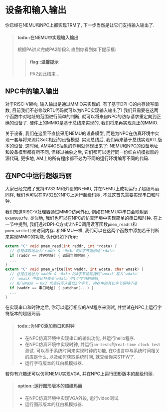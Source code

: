 # 设备和输入输出

你已经在NEMU和NPC上都实现TRM了, 下一步当然是让它们支持输入输出了.

> #### todo::在NEMU中实现输入输出
> 根据PA讲义完成PA2阶段3, 直到你看到如下提示框:
> > #### flag::温馨提示
> > PA2到此结束...

## NPC中的输入输出

对于RISC-V架构, 输入输出是通过MMIO来实现的.
有了基于DPI-C的内存读写函数, 目前我们不必修改RTL代码就可以为NPC实现输入输出了!
我们只需要在这两个函数中对地址的范围进行简单的判断, 就可以将来自NPC的访存请求重定向到正确的设备了.
硬件上的MMIO是基于总线来实现的, 我们将来再实现真正的MMIO.

关于设备, 我们在这里不直接采用NEMU的设备模型, 而是为NPC在仿真环境中实现一套与将来流片SoC相近的设备模型.
实现总线后, 我们再来基于总线实现RTL版本的设备.
这时候, AM中IOE抽象的作用就体现出来了: NEMU和NPC的设备地址和设备模型都有所不同,
但经过抽象之后, 它们都可以运行同一份红白机模拟器的源代码,
更多地, AM上的所有程序都不必为不同的运行环境编写不同的代码.

## 在NPC中运行超级玛丽

大家已经完成了支持RV32IM和外设的NEMU, 并在NEMU上成功运行了超级玛丽.
同样, 我们也可以在RV32E的NPC上运行超级玛丽, 不过这首先需要实现串口和时钟.

我们知道RISC-V处理器通过MMIO访问外设, 例如在NEMU中串口会映射到`0xa00003f8`.
类似地, 我们也可以在NPC的仿真环境中实现简单的串口和时钟.
在上一节中提到, 我们通过DPI-C方式让NPC调用读写函数`pmem_read()`和`pmem_write()`来访问内存.
和NEMU一样, 我们可以在这两个函数中添加若干判断来实现MMIO的功能, 伪代码如下所示:
```c
extern "C" void pmem_read(int raddr, int *rdata) {
  // 总是读取地址为`raddr & ~0x3u`的4字节返回给`rdata`
  if (raddr == 时钟地址) { 返回当前时间 }
  ...
}
extern "C" void pmem_write(int waddr, int wdata, char wmask) {
  // 总是往地址为`waddr & ~0x3u`的4字节按写掩码`wmask`写入`wdata`
  // `wmask`中每比特表示`wdata`中1个字节的掩码,
  // 如`wmask = 0x3`代表只写入最低2个字节, 内存中的其它字节保持不变
  if (waddr == 串口地址) { putchar(...) }
  ...
}
```

在实现串口和时钟之后, 你可以运行相应的AM程序来测试,
并尝试在NPC上运行字符版本的超级玛丽.

> #### todo::为NPC添加串口和时钟
> * 在NPC仿真环境中实现串口的输出功能, 并运行hello程序.
> * 在NPC仿真环境中实现时钟, 并运行`am-tests`的`real-time clock test`测试.
>   可以基于系统时间来实现时钟的功能, 在C语言中与系统时间相关的库是什么,
>   以及如何获取系统时间, 就交给你来STFW了.
> * 运行字符版本的红白机模拟器.

若你有兴趣还可以仿照NEMU实现VGA, 并在NPC上运行图形版本的超级玛丽.

<!-- -->
> #### option::运行图形版本的超级玛丽
> * 在NPC仿真环境中实现VGA外设, 运行video测试.
> * 运行图形版本的红白机模拟器.

